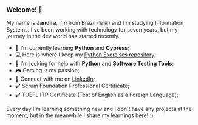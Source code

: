 ### Welcome! 👋

My name is **Jandira**, I'm from Brazil (:brazil:) and I'm studying Information Systems. 
I've been working with technology for seven years, but my journey in the dev world has started recently.

- 🌱 I’m currently learning **Python** and **Cypress**;
- 💻 Here is where I keep my [Python Exercises repository](https://github.com/jandirafviana/python-exercises);
- 🤔 I’m looking for help with **Python** and **Software Testing Tools**;
- 🎮 Gaming is my passion;
- 💼 Connect with me on [LinkedIn](https://www.linkedin.com/in/j-viana-/);
- ✔️ Scrum Foundation Professional Certificate;
- ✔️ TOEFL ITP Certificate (Test of English as a Foreign Language);

Every day I'm learning something new and I don't have any projects at the moment, but in the meanwhile I share my learnings here! :)
